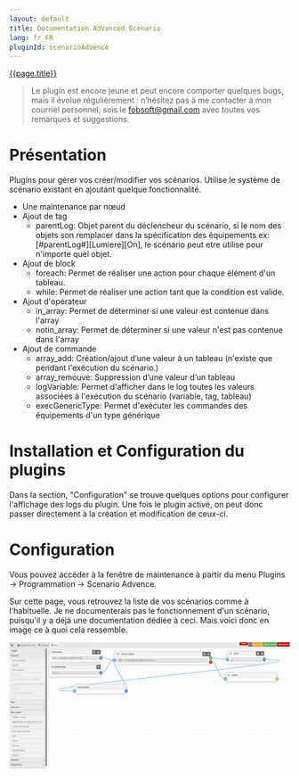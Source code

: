 ```yaml
---
layout: default
title: Documentation Advanced Scenario
lang: fr_FR
pluginId: scenarioAdvence
---
```


<div id="title">
<a href="../../../{{site.baseurl}}/{{page.pluginId}}/{{page.lang}}">{{page.title}}</a>
</div>

> Le plugin est encore jeune et peut encore comporter quelques bugs, mais il évolue régulièrement : n’hésitez pas à me contacter à mon courriel personnel, sois le fobsoft@gmail.com avec toutes vos remarques et suggestions.

# Présentation
Plugins pour gérer vos créer/modifier vos scénarios. Utilise le système de scénario existant en ajoutant quelque fonctionnalité.
* Une maintenance par nœud
* Ajout de tag
  * parentLog: Objet parent du déclencheur du scénario, si le nom des objets son remplacer dans la spécification des équipements ex: [#parentLog#][Lumiere][On], le scénario peut etre utilise pour n'importe quel objet.
* Ajout de block
  * foreach: Permet de réaliser une action pour chaque élément d'un tableau.
  * while: Permet de réaliser une action tant que la condition est valide.
* Ajout d'opérateur
  * in_array: Permet de déterminer si une valeur est contenue dans l'array
  * notin_array: Permet de déterminer si une valeur n'est pas contenue dans l'array
* Ajout de commande
  * array_add: Création/ajout d’une valeur à un tableau (n'existe que pendant l'exécution du scénario.)
  * array_remouve: Suppression d’une valeur d’un tableau
  * logVariable: Permet d'afficher dans le log toutes les valeurs associées à l'exécution du scénario (variable, tag, tableau)
  * execGenericType: Permet d'exécuter les commandes des équipements d'un type générique

# Installation et Configuration du plugins
Dans la section, "Configuration" se trouve quelques options pour configurer l'affichage des logs du plugin.
Une fois le plugin activé, on peut donc passer directement à la création et modification de ceux-ci.

# Configuration
Vous pouvez accéder à la fenêtre de maintenance à partir du menu Plugins → Programmation → Scenario Advence.

Sur cette page, vous retrouvez la liste de vos scénarios comme à l'habituelle. Je ne documenterais pas le fonctionnement d'un scénario, puisqu'il y a déjà une documentation dédiée à ceci. Mais voici donc en image ce à quoi cela ressemble.

![Flow1](../images/Flow1.png)